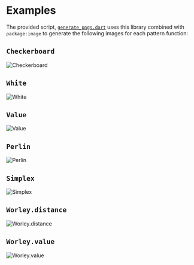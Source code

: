# Examples

The provided script, [`generate_pngs.dart`](./generate_pngs.dart) uses this
library combined with `package:image` to generate the following images for each
pattern function:

## `Checkerboard`

![Checkerboard]([./out/checkerboard.png](https://github.com/user-attachments/assets/5d3dace2-b78d-4bc7-81c3-3eb3f0847b48))

## `White`

![White]([./out/white_noise.png](https://github.com/user-attachments/assets/5d4989b3-5ffd-46b5-9c90-116019464ff6))

## `Value`

![Value]([./out/value_noise.png](https://github.com/user-attachments/assets/6c93d6d0-67d1-4bb9-a8fc-6cc00b451a5c))

## `Perlin`

![Perlin](https://github.com/user-attachments/assets/3600cdf8-d5af-44a6-adb9-cbc642c7b136)

## `Simplex`

![Simplex](https://github.com/user-attachments/assets/ec9c44c1-fe6d-4ae4-99cc-09527229797e)

## `Worley.distance`

![Worley.distance](https://github.com/user-attachments/assets/db03f26d-a763-4024-8adc-7bc6b2ea0f3a)

## `Worley.value`

![Worley.value](https://github.com/user-attachments/assets/67cd0601-fd3f-42b6-9f5d-660d43c9ab67)
